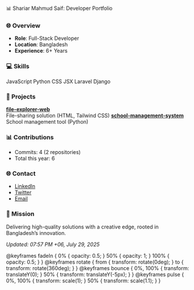 📊 Shariar Mahmud Saif: Developer Portfolio




### 🌐 Overview
- **Role**: Full-Stack Developer  
- **Location**: Bangladesh  
- **Experience**: 6+ Years  




### 💻 Skills

   JavaScript
   Python
   CSS
   JSX
   Laravel
   Django




### 🌟 Projects

   **[file-explorer-web](https://github.com/ShariarMahmudSaif/file-explorer-web)**  
  File-sharing solution (HTML, Tailwind CSS)
   **[school-management-system](https://github.com/ShariarMahmudSaif/school-management-system)**  
  School management tool (Python)




### 📊 Contributions
- Commits: 4 (2 repositories)  
- Total this year: 6  




### 🌐 Contact
- [LinkedIn](https://linkedin.com/in/yourprofile)  
- [Twitter](https://twitter.com/yourhandle)  
- [Email](mailto:your.email@example.com)  




### 🎯 Mission
Delivering high-quality solutions with a creative edge, rooted in Bangladesh’s innovation.





  *Updated: 07:57 PM +06, July 29, 2025*



@keyframes fadeIn {
  0% { opacity: 0.5; }
  50% { opacity: 1; }
  100% { opacity: 0.5; }
}
@keyframes rotate {
  from { transform: rotate(0deg); }
  to { transform: rotate(360deg); }
}
@keyframes bounce {
  0%, 100% { transform: translateY(0); }
  50% { transform: translateY(-5px); }
}
@keyframes pulse {
  0%, 100% { transform: scale(1); }
  50% { transform: scale(1.1); }
}
